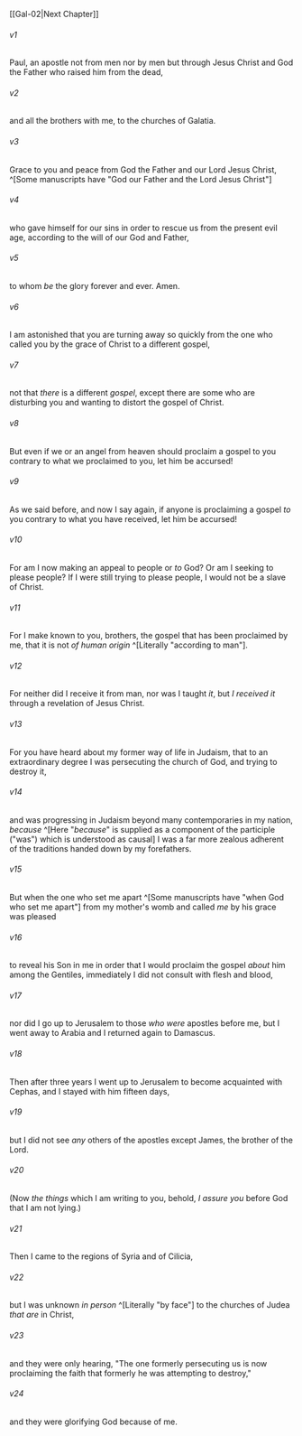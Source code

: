 ﻿---
aliases:
  - Galatians 1
---

[[Gal-02|Next Chapter]]

###### v1
Paul, an apostle not from men nor by men but through Jesus Christ and God the Father who raised him from the dead,

###### v2
and all the brothers with me, to the churches of Galatia.

###### v3
Grace to you and peace from God the Father and our Lord Jesus Christ, ^[Some manuscripts have "God our Father and the Lord Jesus Christ"]

###### v4
who gave himself for our sins in order to rescue us from the present evil age, according to the will of our God and Father,

###### v5
to whom _be_ the glory forever and ever. Amen.

###### v6
I am astonished that you are turning away so quickly from the one who called you by the grace of Christ to a different gospel,

###### v7
not that _there_ is a different _gospel_, except there are some who are disturbing you and wanting to distort the gospel of Christ.

###### v8
But even if we or an angel from heaven should proclaim a gospel to you contrary to what we proclaimed to you, let him be accursed!

###### v9
As we said before, and now I say again, if anyone is proclaiming a gospel _to_ you contrary to what you have received, let him be accursed!

###### v10
For am I now making an appeal to people or _to_ God? Or am I seeking to please people? If I were still trying to please people, I would not be a slave of Christ.

###### v11
For I make known to you, brothers, the gospel that has been proclaimed by me, that it is not _of human origin_ ^[Literally "according to man"].

###### v12
For neither did I receive it from man, nor was I taught _it_, but _I received it_ through a revelation of Jesus Christ.

###### v13
For you have heard about my former way of life in Judaism, that to an extraordinary degree I was persecuting the church of God, and trying to destroy it,

###### v14
and was progressing in Judaism beyond many contemporaries in my nation, _because_ ^[Here "_because_" is supplied as a component of the participle ("was") which is understood as causal] I was a far more zealous adherent of the traditions handed down by my forefathers.

###### v15
But when the one who set me apart ^[Some manuscripts have "when God who set me apart"] from my mother's womb and called _me_ by his grace was pleased

###### v16
to reveal his Son in me in order that I would proclaim the gospel _about_ him among the Gentiles, immediately I did not consult with flesh and blood,

###### v17
nor did I go up to Jerusalem to those _who were_ apostles before me, but I went away to Arabia and I returned again to Damascus.

###### v18
Then after three years I went up to Jerusalem to become acquainted with Cephas, and I stayed with him fifteen days,

###### v19
but I did not see _any_ others of the apostles except James, the brother of the Lord.

###### v20
(Now _the things_ which I am writing to you, behold, _I assure you_ before God that I am not lying.)

###### v21
Then I came to the regions of Syria and of Cilicia,

###### v22
but I was unknown _in person_ ^[Literally "by face"] to the churches of Judea _that are_ in Christ,

###### v23
and they were only hearing, "The one formerly persecuting us is now proclaiming the faith that formerly he was attempting to destroy,"

###### v24
and they were glorifying God because of me.